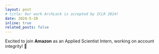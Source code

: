 ```yaml
---
layout: post
# title: Our work ArchLock is accepted by ICLR 2024!
date: 2024-5-20
inline: true
related_posts: false
---
```


Excited to join **Amazon** as an Applied Scientist Intern, working on account integrity! 🎊
